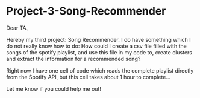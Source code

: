 # Project-3-Song-Recommender

Dear TA,

Hereby my third project: Song Recommender. I do have something which I do not really know how to do:
  How could I create a csv file filled with the songs of the spotify playlist, and use this file in my code to, create clusters and extract the information for a recommended song?

  Right now I have one cell of code which reads the complete playlist directly from the Spotify API, but this cell takes about 1 hour to complete...

Let me know if you could help me out!
